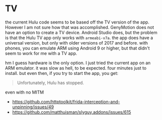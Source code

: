 # TV

the current Hulu code seems to be based off the TV version of the app. However
I am not sure how that was accomplished. GenyMotion does not have an option to
create a TV device. Android Studio does, but the problem is that the Hulu TV
app only works with `armeabi-v7a`. the app does have a universal version, but
only with older versions of 2017 and before. with phones, you can emulate ARM
using Android 9 or higher, but that didn't seem to work for me with a TV app.

hm I guess hardware is the only option. I just tried the current app on an ARM
emulator. it was slow as hell, to be expected. four minutes just to install.
but even then, if you try to start the app, you get:

> Unfortunately, Hulu has stopped.

even with no MITM

- https://github.com/httptoolkit/frida-interception-and-unpinning/issues/49
- https://github.com/matthuisman/slyguy.addons/issues/615
